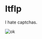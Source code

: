 # ltflp

I hate captchas.

![ok](https://user-images.githubusercontent.com/77568830/128234877-fd550b2a-cc72-4e13-b7c5-812eaca91531.jpeg)

<br>
